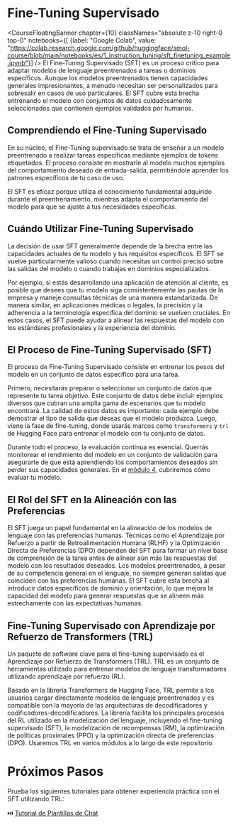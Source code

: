 # Fine-Tuning Supervisado

<CourseFloatingBanner chapter={10}
  classNames="absolute z-10 right-0 top-0"
  notebooks={[
    {label: "Google Colab", value: "https://colab.research.google.com/github/huggingface/smol-course/blob/main/notebooks/es/1_instruction_tuning/sft_finetuning_example.ipynb"}] />
El Fine-Tuning Supervisado (SFT) es un proceso crítico para adaptar modelos de lenguaje preentrenados a tareas o dominios específicos. Aunque los modelos preentrenados tienen capacidades generales impresionantes, a menudo necesitan ser personalizados para sobresalir en casos de uso particulares. El SFT cubre esta brecha entrenando el modelo con conjuntos de datos cuidadosamente seleccionados que contienen ejemplos validados por humanos.

## Comprendiendo el Fine-Tuning Supervisado

En su núcleo, el Fine-Tuning supervisado se trata de enseñar a un modelo preentrenado a realizar tareas específicas mediante ejemplos de tokens etiquetados. El proceso consiste en mostrarle al modelo muchos ejemplos del comportamiento deseado de entrada-salida, permitiéndole aprender los patrones específicos de tu caso de uso.

El SFT es eficaz porque utiliza el conocimiento fundamental adquirido durante el preentrenamiento, mientras adapta el comportamiento del modelo para que se ajuste a tus necesidades específicas.

## Cuándo Utilizar Fine-Tuning Supervisado

La decisión de usar SFT generalmente depende de la brecha entre las capacidades actuales de tu modelo y tus requisitos específicos. El SFT se vuelve particularmente valioso cuando necesitas un control preciso sobre las salidas del modelo o cuando trabajas en dominios especializados.

Por ejemplo, si estás desarrollando una aplicación de atención al cliente, es posible que desees que tu modelo siga consistentemente las pautas de la empresa y maneje consultas técnicas de una manera estandarizada. De manera similar, en aplicaciones médicas o legales, la precisión y la adherencia a la terminología específica del dominio se vuelven cruciales. En estos casos, el SFT puede ayudar a alinear las respuestas del modelo con los estándares profesionales y la experiencia del dominio.

## El Proceso de Fine-Tuning Supervisado (SFT)

El proceso de Fine-Tuning Supervisado consiste en entrenar los pesos del modelo en un conjunto de datos específico para una tarea.

Primero, necesitarás preparar o seleccionar un conjunto de datos que represente tu tarea objetivo. Este conjunto de datos debe incluir ejemplos diversos que cubran una amplia gama de escenarios que tu modelo encontrará. La calidad de estos datos es importante: cada ejemplo debe demostrar el tipo de salida que deseas que el modelo produzca. Luego, viene la fase de fine-tuning, donde usarás marcos como `transformers` y `trl` de Hugging Face para entrenar el modelo con tu conjunto de datos.

Durante todo el proceso, la evaluación continua es esencial. Querrás monitorear el rendimiento del modelo en un conjunto de validación para asegurarte de que está aprendiendo los comportamientos deseados sin perder sus capacidades generales. En el [módulo 4](../4_evaluation), cubriremos cómo evaluar tu modelo.

## El Rol del SFT en la Alineación con las Preferencias

El SFT juega un papel fundamental en la alineación de los modelos de lenguaje con las preferencias humanas. Técnicas como el Aprendizaje por Refuerzo a partir de Retroalimentación Humana (RLHF) y la Optimización Directa de Preferencias (DPO) dependen del SFT para formar un nivel base de comprensión de la tarea antes de alinear aún más las respuestas del modelo con los resultados deseados. Los modelos preentrenados, a pesar de su competencia general en el lenguaje, no siempre generan salidas que coinciden con las preferencias humanas. El SFT cubre esta brecha al introducir datos específicos de dominio y orientación, lo que mejora la capacidad del modelo para generar respuestas que se alineen más estrechamente con las expectativas humanas.

## Fine-Tuning Supervisado con Aprendizaje por Refuerzo de Transformers (TRL)

Un paquete de software clave para el fine-tuning supervisado es el Aprendizaje por Refuerzo de Transformers (TRL). TRL es un conjunto de herramientas utilizado para entrenar modelos de lenguaje transformadores utilizando aprendizaje por refuerzo (RL).

Basado en la librería Transformers de Hugging Face, TRL permite a los usuarios cargar directamente modelos de lenguaje preentrenados y es compatible con la mayoría de las arquitecturas de decodificadores y codificadores-decodificadores. La librería facilita los principales procesos del RL utilizado en la modelización del lenguaje, incluyendo el fine-tuning supervisado (SFT), la modelización de recompensas (RM), la optimización de políticas proximales (PPO) y la optimización directa de preferencias (DPO). Usaremos TRL en varios módulos a lo largo de este repositorio.

# Próximos Pasos

Prueba los siguientes tutoriales para obtener experiencia práctica con el SFT utilizando TRL:

⏭️ [Tutorial de Plantillas de Chat](../../../notebooks/es/1_instruction_tuning/../notebooks/es/1_instruction_tuning/supervised_fine_tuning_tutorial.ipynb)

